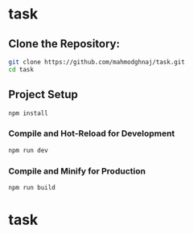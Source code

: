 # task

## Clone the Repository:

```sh
git clone https://github.com/mahmodghnaj/task.git
cd task
```

## Project Setup

```sh
npm install
```

### Compile and Hot-Reload for Development

```sh
npm run dev
```

### Compile and Minify for Production

```sh
npm run build

```

# task
